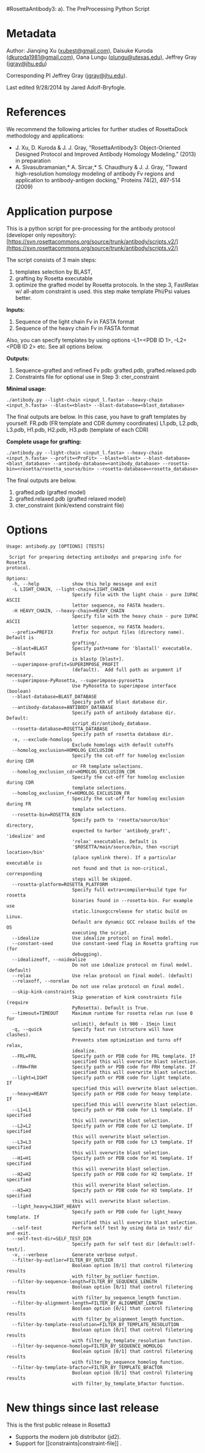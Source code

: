 #RosettaAntibody3: a). The PreProcessing Python Script

Metadata
========

Author: Jianqing Xu (xubest@gmail.com), Daisuke Kuroda (dkuroda1981@gmail.com), Oana Lungu (olungu@utexas.edu), Jeffrey Gray (jgray@jhu.edu)

Corresponding PI Jeffrey Gray (jgray@jhu.edu).

Last edited 9/28/2014 by Jared Adolf-Bryfogle. 

References
==========

We recommend the following articles for further studies of RosettaDock methodology and applications:

-   J. Xu, D. Kuroda & J. J. Gray, “RosettaAntibody3: Object-Oriented Designed Protocol and Improved Antibody Homology Modeling.” (2013) in preparation
-   A. Sivasubramanian,\* A. Sircar,\* S. Chaudhury & J. J. Gray, "Toward high-resolution homology modeling of antibody Fv regions and application to antibody-antigen docking," Proteins 74(2), 497-514 (2009)

Application purpose
===========================================

This is a python script for pre-processing for the antibody protocol (developer only repository): [https://svn.rosettacommons.org/source/trunk/antibody/scripts.v2/](https://svn.rosettacommons.org/source/trunk/antibody/scripts.v2/)

The script consists of 3 main steps:

1.  templates selection by BLAST,
2.  grafting by Rosetta executable
3.  optimize the grafted model by Rosetta protocols. In the step 3, FastRelax w/ all-atom constraint is used. this step make template Phi/Psi values better.

**Inputs:**

1.  Sequence of the light chain Fv in FASTA format
2.  Sequence of the heavy chain Fv in FASTA format

Also, you can specify templates by using options –L1=\<PDB ID 1\>, –L2=\<PDB ID 2\> etc. See all options below.

**Outputs:**

1.  Sequence-grafted and refined Fv pdb: grafted.pdb, grafted.relaxed.pdb
2.  Constraints file for optional use in Step 3: cter\_constraint

**Minimal usage:**

```
./antibody.py --light-chain <input_l.fasta> --heavy-chain <input_h.fasta> --blast=<blast> --blast-database=<blast_database>
```

The final outputs are below. In this case, you have to graft templates by yourself. FR.pdb (FR template and CDR dummy coordinates) L1.pdb, L2.pdb, L3.pdb, H1.pdb, H2.pdb, H3.pdb (template of each CDR)

**Complete usage for grafting:**

```
./antibody.py --light-chain <input_l.fasta> --heavy-chain <input_h.fasta> --profit=<ProFit> --blast=<blast> --blast-database=<blast_database> --antibody-database=<antibody_database> --rosetta-bin=<rosetta/rosetta_sourse/bin> --rosetta-database=<rosetta_database> 
```

The final outputs are below.

1.  grafted.pdb (grafted model)
2.  grafted.relaxed.pdb (grafted relaxed model)
3.  cter\_constraint (kink/extend constraint file)

Options
=======

```
Usage: antibody.py [OPTIONS] [TESTS]

 Script for preparing detecting antibodys and preparing info for Rosetta
protocol.

Options:
  -h, --help            show this help message and exit
  -L LIGHT_CHAIN, --light-chain=LIGHT_CHAIN
                        Specify file with the light chain - pure IUPAC ASCII
                        letter sequence, no FASTA headers.
  -H HEAVY_CHAIN, --heavy-chain=HEAVY_CHAIN
                        Specify file with the heavy chain - pure IUPAC ASCII
                        letter sequence, no FASTA headers.
  --prefix=PREFIX       Prefix for output files (directory name). Default is
                        grafting/.
  --blast=BLAST         Specify path+name for 'blastall' executable. Default
                        is blastp [blast+].
  --superimpose-profit=SUPERIMPOSE_PROFIT
                        (default).  Add full path as argument if necessary.
  --superimpose-PyRosetta, --superimpose-pyrosetta
                        Use PyRosetta to superimpose interface (boolean)
  --blast-database=BLAST_DATABASE
                        Specify path of blast database dir.
  --antibody-database=ANTIBODY_DATABASE
                        Specify path of antibody database dir. Default:
                        script_dir/antibody_database.
  --rosetta-database=ROSETTA_DATABASE
                        Specify path of rosetta database dir.
  -x, --exclude-homologs
                        Exclude homologs with default cutoffs
  --homolog_exclusion=HOMOLOG_EXCLUSION
                        Specify the cut-off for homolog exclusion during CDR
                        or FR template selections.
  --homolog_exclusion_cdr=HOMOLOG_EXCLUSION_CDR
                        Specify the cut-off for homolog exclusion during CDR
                        template selections.
  --homolog_exclusion_fr=HOMOLOG_EXCLUSION_FR
                        Specify the cut-off for homolog exclusion during FR
                        template selections.
  --rosetta-bin=ROSETTA_BIN
                        Specify path to 'rosetta/source/bin' directory,
                        expected to harbor 'antibody_graft', 'idealize' and
                        'relax' executables. Default is
                        '$ROSETTA/main/source/bin, then <script location>/bin'
                        (place symlink there). If a particular executable is
                        not found and that is non-critical, corresponding
                        steps will be skipped.
  --rosetta-platform=ROSETTA_PLATFORM
                        Specify full extra+compiler+build type for rosetta
                        binaries found in --rosetta-bin. For example use
                        static.linuxgccrelease for static build on Linux.
                        Default are dynamic GCC release builds of the OS
                        executing the script.
  --idealize            Use idealize protocol on final model.
  --constant-seed       Use constant-seed flag in Rosetta grafting run (for
                        debugging).
  --idealizeoff, --noidealize
                        Do not use idealize protocol on final model. (default)
  --relax               Use relax protocol on final model. (default)
  --relaxoff, --norelax
                        Do not use relax protocol on final model.
  --skip-kink-constraints
                        Skip generation of kink constraints file (require
                        PyRosetta). Default is True.
  --timeout=TIMEOUT     Maximum runtime for rosetta relax run (use 0 for
                        unlimit), default is 900 - 15min limit
  -q, --quick           Specify fast run (structure will have clashes).
                        Prevents stem optimization and turns off relax,
                        idealize.
  --FRL=FRL             Specify path or PDB code for FRL template. If
                        specified this will overwrite blast selection.
  --FRH=FRH             Specify path or PDB code for FRH template. If
                        specified this will overwrite blast selection.
  --light=LIGHT         Specify path or PDB code for light template. If
                        specified this will overwrite blast selection.
  --heavy=HEAVY         Specify path or PDB code for heavy template. If
                        specified this will overwrite blast selection.
  --L1=L1               Specify path or PDB code for L1 template. If specified
                        this will overwrite blast selection.
  --L2=L2               Specify path or PDB code for L2 template. If specified
                        this will overwrite blast selection.
  --L3=L3               Specify path or PDB code for L3 template. If specified
                        this will overwrite blast selection.
  --H1=H1               Specify path or PDB code for H1 template. If specified
                        this will overwrite blast selection.
  --H2=H2               Specify path or PDB code for H2 template. If specified
                        this will overwrite blast selection.
  --H3=H3               Specify path or PDB code for H3 template. If specified
                        this will overwrite blast selection.
  --light_heavy=LIGHT_HEAVY
                        Specify path or PDB code for light_heavy template. If
                        specified this will overwrite blast selection.
  --self-test           Perform self test by using data in test/ dir and exit.
  --self-test-dir=SELF_TEST_DIR
                        Specify path for self test dir [default:self-test/].
  -v, --verbose         Generate verbose output.
  --filter-by-outlier=FILTER_BY_OUTLIER
                        Boolean option [0/1] that control filetering results
                        with filter_by_outlier function.
  --filter-by-sequence-length=FILTER_BY_SEQUENCE_LENGTH
                        Boolean option [0/1] that control filetering results
                        with filter_by_sequence_length function.
  --filter-by-alignment-length=FILTER_BY_ALIGNMENT_LENGTH
                        Boolean option [0/1] that control filetering results
                        with filter_by_alignment_length function.
  --filter-by-template-resolution=FILTER_BY_TEMPLATE_RESOLUTION
                        Boolean option [0/1] that control filetering results
                        with filter_by_template_resolution function.
  --filter-by-sequence-homolog=FILTER_BY_SEQUENCE_HOMOLOG
                        Boolean option [0/1] that control filetering results
                        with filter_by_sequence_homolog function.
  --filter-by-template-bfactor=FILTER_BY_TEMPLATE_BFACTOR
                        Boolean option [0/1] that control filetering results
                        with filter_by_template_bfactor function.

```

New things since last release
=============================

This is the first public release in Rosetta3

-   Supports the modern job distributor (jd2).
-   Support for [[constraints|constraint-file]] .

